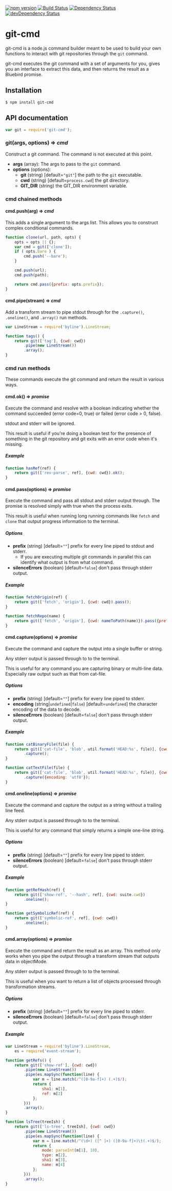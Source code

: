 [![npm version](https://badge.fury.io/js/git-cmd.svg)](http://badge.fury.io/js/git-cmd)
[![Build Status](https://travis-ci.org/redwerks/node-git-cmd.svg?branch=master)](https://travis-ci.org/redwerks/node-git-cmd)
[![Dependency Status](https://david-dm.org/redwerks/node-git-cmd.svg)](https://david-dm.org/redwerks/node-git-cmd)
[![devDependency Status](https://david-dm.org/redwerks/node-git-cmd/dev-status.svg)](https://david-dm.org/redwerks/node-git-cmd#info=devDependencies)

git-cmd
=======
git-cmd is a node.js command builder meant to be used to build your own functions to interact with git repositories through the `git` command.

git-cmd executes the git command with a set of arguments for you, gives you an interface to extract this data, and then returns the result as a Bluebird promise.

## Installation

```console
$ npm install git-cmd
```

## API documentation

```js
var git = require('git-cmd');
```

### git(args, options) => *cmd*
Construct a git command. The command is not executed at this point.

* **args** (array): The args to pass to the `git` command.
* **options** (options):
  * **git** (string) [default=`"git"`] the path to the `git` executable.
  * **cwd** (string) [default=`process.cwd`] the git directory.
  * **GIT_DIR** (string) the GIT_DIR environment variable.

### **cmd** chained methods

#### cmd.push(arg) => *cmd*
This adds a single argument to the args list. This allows you to construct complex conditional commands.

```js
function clone(url, path, opts) {
    opts = opts || {};
    var cmd = git(['clone']);
    if ( opts.bare ) {
        cmd.push('--bare');
    }

    cmd.push(url);
    cmd.push(path);

    return cmd.pass({prefix: opts.prefix});
}
```

#### cmd.pipe(stream) => *cmd*
Add a transform stream to pipe stdout through for the `.capture()`, `.oneline()`, and `.array()` run methods.

```js
var LineStream = require('byline').LineStream;

function tags() {
    return git(['tag'], {cwd: cwd})
        .pipe(new LineStream())
        .array();
}
```

### **cmd** run methods
These commands execute the git command and return the result in various ways.

#### cmd.ok() => *promise*
Execute the command and resolve with a boolean indicating whether the command succeeded (error code=0, true) or failed (error code > 0, false).

stdout and stderr will be ignored.

This result is useful if you're doing a boolean test for the presence of something in the git repository and git exits with an error code when it's missing.

##### Example

```js
function hasRef(ref) {
    return git(['rev-parse', ref], {cwd: cwd}).ok();
}
```

#### cmd.pass(options) => *promise*
Execute the command and pass all stdout and stderr output through. The promise is resolved simply with true when the process exits.

This result is useful when running long running commands like `fetch` and `clone` that output progress information to the terminal.

##### Options

* **prefix** (string) [default=`""`] prefix for every line piped to stdout and stderr.
  * If you are executing multiple git commands in parallel this can identify what output is from what command.
* **silenceErrors** (boolean) [default=`false`] don't pass through stderr output.

##### Example

```js
function fetchOrigin(ref) {
    return git(['fetch', 'origin'], {cwd: cwd}).pass();
}

function fetchRepo(name) {
    return git(['fetch', 'origin'], {cwd: nameToPath(name)}).pass({prefix: name + ': '});
}
```

#### cmd.capture(options) => *promise*
Execute the command and capture the output into a single buffer or string.

Any stderr output is passed through to to the terminal.

This is useful for any command you are capturing binary or multi-line data. Especially raw output such as that from cat-file.

##### Options

* **prefix** (string) [default=`""`] prefix for every line piped to stderr.
* **encoding** (string|`undefined`|`false`) [default=`undefined`] the character encoding of the data to decode.
* **silenceErrors** (boolean) [default=`false`] don't pass through stderr output.

##### Example

```js
function catBinaryFile(file) {
    return git(['cat-file', 'blob', util.format('HEAD:%s', file)], {cwd: cwd})
        .capture();
}

function catTextFile(file) {
    return git(['cat-file', 'blob', util.format('HEAD:%s', file)], {cwd: cwd})
        .capture({encoding: 'utf8'});
}
```

#### cmd.oneline(options) => *promise*
Execute the command and capture the output as a string without a trailing line feed.

Any stderr output is passed through to to the terminal.

This is useful for any command that simply returns a simple one-line string.

##### Options

* **prefix** (string) [default=`""`] prefix for every line piped to stderr.
* **silenceErrors** (boolean) [default=`false`] don't pass through stderr output.

##### Example

```js
function getRefHash(ref) {
    return git(['show-ref', '--hash', ref], {cwd: suite.cwd})
        .oneline();
}

function getSymbolicRef(ref) {
    return git(['symbolic-ref', ref], {cwd: cwd})
        .oneline();
}
```

#### cmd.array(options) => *promise*
Execute the command and return the result as an array. This method only works when you pipe the output through a transform stream that outputs data in objectMode.

Any stderr output is passed through to to the terminal.

This is useful when you want to return a list of objects processed through transformation streams.

##### Options

* **prefix** (string) [default=`""`] prefix for every line piped to stderr.
* **silenceErrors** (boolean) [default=`false`] don't pass through stderr output.

##### Example

```js
var LineStream = require('byline').LineStream,
    es = require('event-stream');

function getRefs() {
    return git(['show-ref'], {cwd: cwd})
        .pipe(new LineStream())
        .pipe(es.mapSync(function(line) {
            var m = line.match(/^([0-9a-f]+) (.+)$/);
            return {
                sha1: m[1],
                ref: m[2]
            };
        }))
        .array();
}

function lsTree(treeIsh) {
    return git(['ls-tree', treeIsh], {cwd: cwd})
        .pipe(new LineStream())
        .pipe(es.mapSync(function(line) {
            var m = line.match(/^(\d+) ([^ ]+) ([0-9a-f]+)\t(.+)$/);
            return {
                mode: parseInt(m[1], 10),
                type: m[2],
                sha1: m[3],
                name: m[4]
            };
        }))
        .array();
}
```
